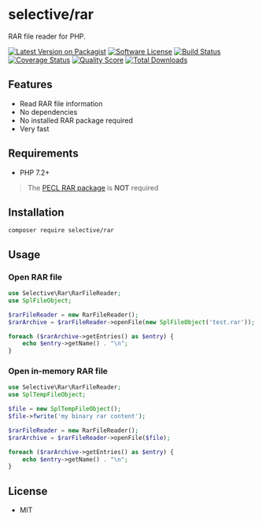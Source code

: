 # selective/rar

RAR file reader for PHP.

[![Latest Version on Packagist](https://img.shields.io/github/release/selective-php/rar.svg?style=flat-square)](https://packagist.org/packages/selective/rar)
[![Software License](https://img.shields.io/badge/license-MIT-brightgreen.svg?style=flat-square)](LICENSE.md)
[![Build Status](https://img.shields.io/travis/selective-php/rar/master.svg?style=flat-square)](https://travis-ci.org/selective-php/rar)
[![Coverage Status](https://img.shields.io/scrutinizer/coverage/g/selective-php/rar.svg?style=flat-square)](https://scrutinizer-ci.com/g/selective-php/rar/code-structure)
[![Quality Score](https://img.shields.io/scrutinizer/quality/g/selective-php/rar.svg?style=flat-square)](https://scrutinizer-ci.com/g/selective-php/rar/?branch=master)
[![Total Downloads](https://img.shields.io/packagist/dt/selective/rar.svg?style=flat-square)](https://packagist.org/packages/selective/rar/stats)

## Features

* Read RAR file information
* No dependencies
* No installed RAR package required
* Very fast

## Requirements

* PHP 7.2+

> The [PECL RAR package](https://www.php.net/manual/en/book.rar.php) is **NOT** required

## Installation

```
composer require selective/rar
```

## Usage

### Open RAR file

```php
use Selective\Rar\RarFileReader;
use SplFileObject;

$rarFileReader = new RarFileReader();
$rarArchive = $rarFileReader->openFile(new SplFileObject('test.rar'));

foreach ($rarArchive->getEntries() as $entry) {
    echo $entry->getName() . "\n";
}
```

### Open in-memory RAR file

```php
use Selective\Rar\RarFileReader;
use SplTempFileObject;

$file = new SplTempFileObject();
$file->fwrite('my binary rar content');

$rarFileReader = new RarFileReader();
$rarArchive = $rarFileReader->openFile($file);

foreach ($rarArchive->getEntries() as $entry) {
    echo $entry->getName() . "\n";
}
```

## License

* MIT
